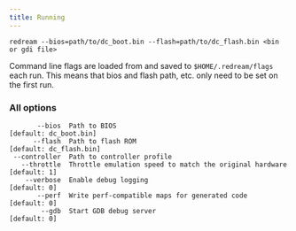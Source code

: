 ```yaml
---
title: Running
---
```


```
redream --bios=path/to/dc_boot.bin --flash=path/to/dc_flash.bin <bin or gdi file>
```

Command line flags are loaded from and saved to `$HOME/.redream/flags` each run. This means that bios and flash path, etc. only need to be set on the first run.

### All options
```
       --bios  Path to BIOS                                            [default: dc_boot.bin]
      --flash  Path to flash ROM                                       [default: dc_flash.bin]
 --controller  Path to controller profile
   --throttle  Throttle emulation speed to match the original hardware [default: 1]
    --verbose  Enable debug logging                                    [default: 0]
       --perf  Write perf-compatible maps for generated code           [default: 0]
        --gdb  Start GDB debug server                                  [default: 0]
```
